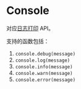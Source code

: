 # Console

对应[日志打印](https://developer.harmonyos.com/cn/docs/documentation/doc-references/lite-wearable-basic-features-logs-0000001060034915) API。

支持的函数包括：

1. `console.debug(message)`
2. `console.log(message)`
3. `console.info(message)`
4. `console.warn(message)`
5. `console.error(message)`